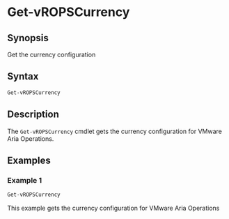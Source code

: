 # Get-vROPSCurrency

## Synopsis

Get the currency configuration

## Syntax

```powershell
Get-vROPSCurrency
```

## Description

The `Get-vROPSCurrency` cmdlet gets the currency configuration for VMware Aria Operations.

## Examples

### Example 1

```powershell
Get-vROPSCurrency
```

This example gets the currency configuration for VMware Aria Operations
